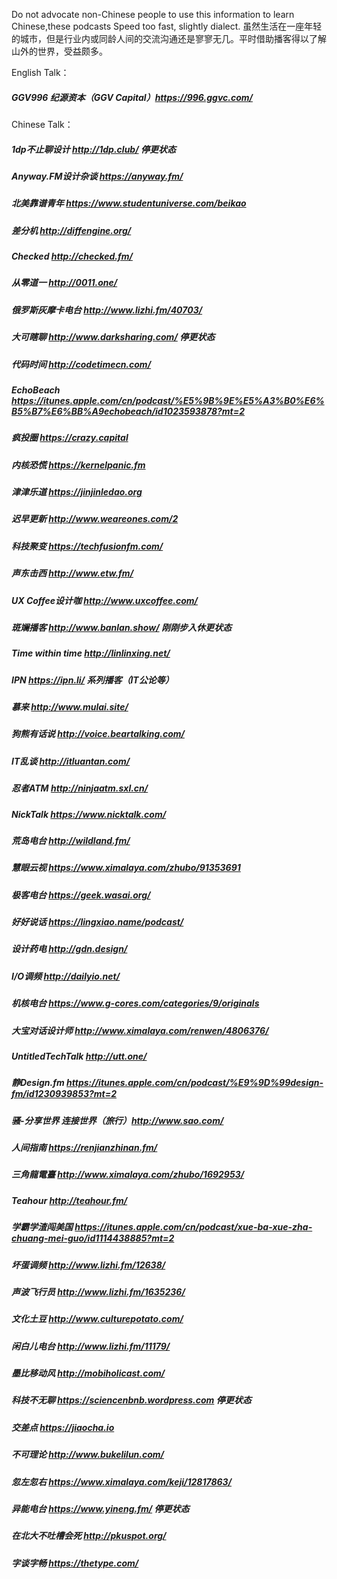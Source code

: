 Do not advocate non-Chinese people to use this information to learn Chinese,these podcasts Speed too fast, slightly dialect.
虽然生活在一座年轻的城市，但是行业内或同龄人间的交流沟通还是寥寥无几。平时借助播客得以了解山外的世界，受益颇多。

English Talk：
##### GGV996 纪源资本（GGV Capital）https://996.ggvc.com/
Chinese Talk：
##### 1dp不止聊设计 http://1dp.club/ 停更状态
##### Anyway.FM设计杂谈 https://anyway.fm/
##### 北美靠谱青年 https://www.studentuniverse.com/beikao
##### 差分机 http://diffengine.org/
##### Checked http://checked.fm/
##### 从零道一 http://0011.one/
##### 俄罗斯灰摩卡电台 http://www.lizhi.fm/40703/
##### 大可瞎聊 http://www.darksharing.com/ 停更状态
##### 代码时间 http://codetimecn.com/
##### EchoBeach https://itunes.apple.com/cn/podcast/%E5%9B%9E%E5%A3%B0%E6%B5%B7%E6%BB%A9echobeach/id1023593878?mt=2
##### 疯投圈 https://crazy.capital
##### 内核恐慌 https://kernelpanic.fm
##### 津津乐道 https://jinjinledao.org
##### 迟早更新 http://www.weareones.com/2
##### 科技聚变 https://techfusionfm.com/
##### 声东击西 http://www.etw.fm/
##### UX Coffee设计咖 http://www.uxcoffee.com/
##### 斑斓播客 http://www.banlan.show/ 刚刚步入休更状态
##### Time within time http://linlinxing.net/
##### IPN https://ipn.li/ 系列播客（IT公论等）
##### 慕来 http://www.mulai.site/
##### 狗熊有话说 http://voice.beartalking.com/
##### IT乱谈 http://itluantan.com/
##### 忍者ATM http://ninjaatm.sxl.cn/
##### NickTalk https://www.nicktalk.com/
##### 荒岛电台 http://wildland.fm/
##### 慧眼云视 https://www.ximalaya.com/zhubo/91353691
##### 极客电台 https://geek.wasai.org/
##### 好好说话 https://lingxiao.name/podcast/
##### 设计药电 http://gdn.design/
##### I/O调频 http://dailyio.net/
##### 机核电台 https://www.g-cores.com/categories/9/originals
##### 大宝对话设计师 http://www.ximalaya.com/renwen/4806376/
##### UntitledTechTalk http://utt.one/
##### 静Design.fm https://itunes.apple.com/cn/podcast/%E9%9D%99design-fm/id1230939853?mt=2
##### 骚-分享世界 连接世界（旅行）http://www.sao.com/
##### 人间指南 https://renjianzhinan.fm/
##### 三角龍電臺 http://www.ximalaya.com/zhubo/1692953/
##### Teahour http://teahour.fm/
##### 学霸学渣闯美国 https://itunes.apple.com/cn/podcast/xue-ba-xue-zha-chuang-mei-guo/id1114438885?mt=2
##### 坏蛋调频 http://www.lizhi.fm/12638/
##### 声波飞行员 http://www.lizhi.fm/1635236/
##### 文化土豆 http://www.culturepotato.com/
##### 闲白儿电台 http://www.lizhi.fm/11179/
##### 墨比移动风 http://mobiholicast.com/
##### 科技不无聊 https://sciencenbnb.wordpress.com 停更状态
##### 交差点 https://jiaocha.io
##### 不可理论 http://www.bukelilun.com/
##### 忽左忽右 https://www.ximalaya.com/keji/12817863/
##### 异能电台 https://www.yineng.fm/ 停更状态
##### 在北大不吐槽会死 http://pkuspot.org/
##### 字谈字畅 https://thetype.com/
